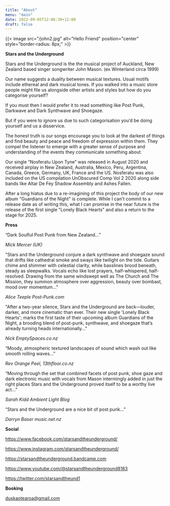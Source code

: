 ```yaml
---
title: "About"
menu: "main"
date: 2022-09-05T12:08:39+12:00
draft: false 
---
```


{{< image src="/john2.jpg" alt="Hello Friend" position="center" style="border-radius: 8px;" >}}

**Stars and the Underground** 

Stars and the Underground is the the musical project of Auckland, New Zealand based
singer songwriter John Mason. (ex Winterland circa 1999)

Our name suggests a duality between musical textures. Usual motifs include ethereal
and dark musical tones. If you walked into a music store people might file us
alongside other artists and styles but how do you categorise yourself?

If you must then I would prefer it to read something like Post Punk, Darkwave and Dark Synthwave and Shoegaze.

But if you were to ignore us due to such categorisation you’d be doing yourself and
us a disservice.

The honest truth is our songs encourage you to look at the darkest of things and
find beauty and peace and freedom of expression within them. They compel the
listener to emerge with a greater sense of purpose and understanding of the events
they communicate something about.

Our single “Nosferatu Upon Tyne” was released in August 2020 and received airplay in New Zealand, Australia, Mexico, Peru, Argentina, Canada, Greece, Germany, UK, France and the US.
Nosferatu was also included on the US compilation UnObscured Comp Vol 2 2020 along side bands like Altar De Fey Shadow Assembly and Ashes Fallen.

After a long hiatus due to a re-imagining of this project the body of our new album "Guardians of the Night" is complete. While I can't commit to a release date as of writing this, what I can promise
in the near future is the release of the first single "Lonely Black Hearts" and also a return to the stage for 2025.     


**Press**

“Dark Soulful Post Punk from New Zealand…” 

*Mick Mercer (UK)* 

"Stars and the Underground conjure a dark synthwave and shoegaze sound that drifts like cathedral smoke and sways like twilight on the tide. Guitars chime and shimmer with celestial clarity, while basslines brood beneath, steady as sleepwalks. Vocals echo like lost prayers, half-whispered, half-resolved. Drawing from the same windswept well as The Church and The Mission, they summon atmosphere over aggression, beauty over bombast, mood over momentum..."

*Alice Teeple Post-Punk.com*

"After a two-year silence, Stars and the Underground are back—louder, darker, and more cinematic than ever. Their new single 'Lonely Black Hearts'; marks the first taste of their upcoming album Guardians of the Night, a brooding blend of post-punk, synthwave, and shoegaze that’s already turning heads internationally..."

*Nick EmptySpaces.co.nz*

“Moody, atmospheric textured landscapes of sound which wash out like smooth rolling waves...”

*Rev Orange Peel, 13thfloor.co.nz*

“Moving through the set that combined facets of post punk, shoe gaze and dark electronic music with vocals from Mason intermingly added in just the right places
Stars and the Underground proved itself to be a worthy live act...”

*Sarah Kidd Ambient Light Blog*

“Stars and the Underground are a nice bit of post punk...”

*Darryn Baser music.net.nz*


**Social**

https://www.facebook.com/starsandtheunderground/ 

https://www.instagram.com/starsandtheunderground/ 

https://starsandtheunderground.bandcamp.com

https://www.youtube.com/@starsandtheunderground8183

https://twitter.com/starsandtheund1

**Booking**

duskaotearoa@gmail.com